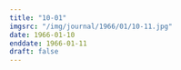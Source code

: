 ```yaml
---
title: "10-01"
imgsrc: "/img/journal/1966/01/10-11.jpg"
date: 1966-01-10
enddate: 1966-01-11
draft: false
---
```


<!-- fix pre-formatted input -->
